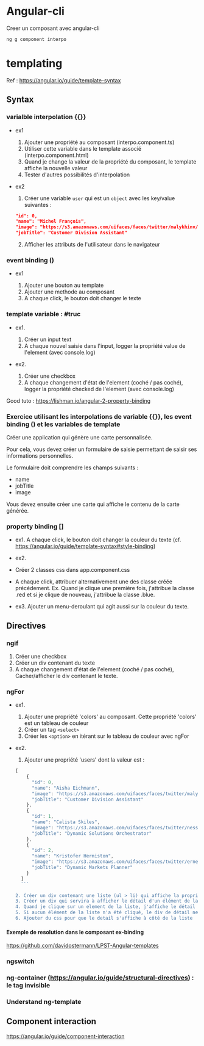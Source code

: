 # Angular-cli

Creer un composant avec angular-cli

```shell
ng g component interpo
```

# templating

Ref : https://angular.io/guide/template-syntax

## Syntax

### varialble interpolation {{}}

* ex1

  1. Ajouter une propriété au composant (interpo.component.ts)
  2. Utiliser cette variable dans le template associé (interpo.component.html)
  3. Quand je change la valeur de la propriété du composant, le template affiche la nouvelle valeur
  4. Tester d'autres possibilités d'interpolation

* ex2

  1. Créer une variable `user` qui est un `object` avec les key/value suivantes :
  
    ```json
    "id": 0,
    "name": "Michel François",
    "image": "https://s3.amazonaws.com/uifaces/faces/twitter/malykhinv/128.jpg",
    "jobTitle": "Customer Division Assistant"
    ```

  2. Afficher les attributs de l'utilisateur dans le navigateur

### event binding ()

* ex1

  1. Ajouter une bouton au template
  2. Ajouter une methode au composant
  3. A chaque click, le bouton doit changer le texte 

### template variable : #truc

* ex1.

  1. Créer un input text
  2. A chaque nouvel saisie dans l'input, logger la propriété value de l'element (avec console.log)

* ex2.

  1. Créer une checkbox
  2. A chaque changement d'état de l'element (coché / pas coché), logger la propriété checked de l'element (avec console.log)

Good tuto : https://lishman.io/angular-2-property-binding

### Exercice utilisant les interpolations de variable {{}}, les event binding () et les variables de template #

Créer une application qui génère une carte personnalisée.

Pour cela, vous devez créer un formulaire de saisie permettant de saisir ses informations personnelles.

Le formulaire doit comprendre les champs suivants :
- name
- jobTitle
- image

Vous devez ensuite créer une carte qui affiche le contenu de la carte générée.

### property binding []

* ex1. A chaque click, le bouton doit changer la couleur du texte 
(cf. https://angular.io/guide/template-syntax#style-binding)

* ex2.
* Créer 2 classes css dans app.component.css
* A chaque click, attribuer alternativement une des classe créée précédement. Ex. Quand je clique une première fois, j'attribue la classe .red et si je clique de nouveau, j'attribue la classe .blue.

* ex3. Ajouter un menu-deroulant qui agit aussi sur la couleur du texte.

## Directives

### ngif

  1. Créer une checkbox
  2. Créer un div contenant du texte
  3. A chaque changement d'état de l'element (coché / pas coché), Cacher/afficher le div contenant le texte.

### ngFor

* ex1.

  1. Ajouter une propriété 'colors' au composant. Cette propriété 'colors' est un tableau de couleur
  2. Créer un tag `<select>`
  3. Créer les `<option>` en itérant sur le tableau de couleur avec ngFor

* ex2.

  1. Ajouter une propriété 'users' dont la valeur est :

    ```javascript
    [
        {
          "id": 0,
          "name": "Aisha Eichmann",
          "image": "https://s3.amazonaws.com/uifaces/faces/twitter/malykhinv/128.jpg",
          "jobTitle": "Customer Division Assistant"
        },
        {
          "id": 1,
          "name": "Calista Skiles",
          "image": "https://s3.amazonaws.com/uifaces/faces/twitter/nessoila/128.jpg",
          "jobTitle": "Dynamic Solutions Orchestrator"
        },
        {
          "id": 2,
          "name": "Kristofer Hermiston",
          "image": "https://s3.amazonaws.com/uifaces/faces/twitter/ernestsemerda/128.jpg",
          "jobTitle": "Dynamic Markets Planner"
        }
      ]
      ```

    2. Créer un div contenant une liste (ul > li) qui affiche la propriété 'name' de chaque élément de db.json (ngFor)
    3. Créer un div qui servira à afficher le détail d'un élément de la liste
    4. Quand je clique sur un element de la liste, j'affiche le détail de l'élément (nname, image, jobTitle) en dessous de la liste
    5. Si aucun élément de la liste n'a été cliqué, le div de détail ne doit pas s'afficher (ngIf)
    6. Ajouter du css pour que le detail s'affiche à côté de la liste

#### Exemple de resolution dans le composant ex-binding

https://github.com/davidostermann/LPST-Angular-templates

### ngswitch

### ng-container (https://angular.io/guide/structural-directives) : le tag invisible

### Understand ng-template

## Component interaction

https://angular.io/guide/component-interaction
